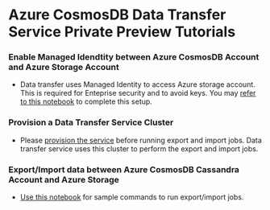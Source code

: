 # Azure CosmosDB Data Transfer Service Private Preview Tutorials 

### **Enable Managed Idendtity between Azure CosmosDB Account and Azure Storage Account**

- Data transfer uses Managed Identity to access Azure storage account. This is required for Enteprise security and to avoid keys. You may [refer to this notebook](tutorials/managed-identity.ipynb) to complete this setup.

### **Provision a Data Transfer Service Cluster**

- Please [provision the service](tutorials/provision-data-transfer-service.ipynb) before running export and import jobs. Data transfer service uses this cluster to perform the export and import jobs.

### **Export/Import data between Azure CosmosDB Cassandra Account and Azure Storage**

- [Use this notebook](tutorials/export-import-sample.ipynb) for sample commands to run export/import jobs.
